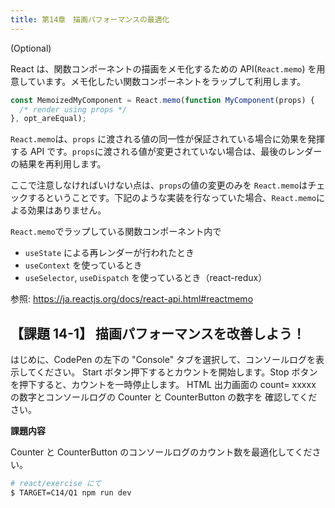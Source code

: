 ```yaml
---
title: 第14章　描画パフォーマンスの最適化
---
```


(Optional)

React は、関数コンポーネントの描画をメモ化するための API(`React.memo`) を用意しています。メモ化したい関数コンポーネントをラップして利用します。

```javascript
const MemoizedMyComponent = React.memo(function MyComponent(props) {
  /* render using props */
}, opt_areEqual);
```

`React.memo`は、`props` に渡される値の同一性が保証されている場合に効果を発揮する API です。`props`に渡される値が変更されていない場合は、最後のレンダーの結果を再利用します。

ここで注意しなければいけない点は、`props`の値の変更のみを `React.memo`はチェックするということです。下記のような実装を行なっていた場合、`React.memo`による効果はありません。

`React.memo`でラップしている関数コンポーネント内で

- `useState` による再レンダーが行われたとき
- `useContext` を使っているとき
- `useSelector`, `useDispatch` を使っているとき（react-redux）

参照: https://ja.reactjs.org/docs/react-api.html#reactmemo

## 【課題 14-1】 描画パフォーマンスを改善しよう！

はじめに、CodePen の左下の "Console" タブを選択して、コンソールログを表示してください。
Start ボタン押下するとカウントを開始します。Stop ボタンを押下すると、カウントを一時停止します。
HTML 出力画面の count= xxxxx の数字とコンソールログの Counter と CounterButton の数字を
確認してください。

**課題内容**

Counter と CounterButton のコンソールログのカウント数を最適化してください。

```bash
# react/exercise にて
$ TARGET=C14/Q1 npm run dev
```
